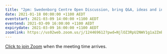 ```yaml
---
title: "2pm: Swedenborg Centre Open Discussion, bring Q&A, ideas and insights from our life"
date: 2021-01-18 00:00:00 +1100 AEDT
eventstart: 2021-03-09 14:00:00 +1100 AEDT
eventend: 2021-03-09 16:00:00 +1100 AEDT
expirydate: 2021-03-09 16:00:00 +1100 AEDT
zoomlink: https://us02web.zoom.us/j/124469612?pwd=NjlOZ3RpU2NWV1g1a2Zmb29ZL3ZsQT09
---
```


[Click to join Zoom](https://us02web.zoom.us/j/124469612?pwd=NjlOZ3RpU2NWV1g1a2Zmb29ZL3ZsQT09) when the meeting time arrives.